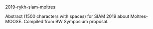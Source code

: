 2019-rykh-siam-moltres

Abstract (1500 characters with spaces) for SIAM 2019 about Moltres-MOOSE. Compiled from BW Symposium proposal.

